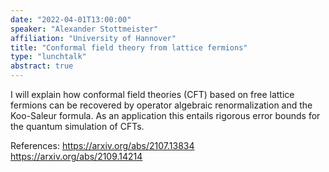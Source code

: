 ```yaml
---
date: "2022-04-01T13:00:00"
speaker: "Alexander Stottmeister"
affiliation: "University of Hannover"
title: "Conformal field theory from lattice fermions"
type: "lunchtalk"
abstract: true
---
```


I will explain how conformal field theories (CFT) based on free lattice fermions can be recovered by operator algebraic renormalization and the Koo-Saleur formula. As an application this entails rigorous error bounds for the quantum simulation of CFTs.

References: 
https://arxiv.org/abs/2107.13834
https://arxiv.org/abs/2109.14214
